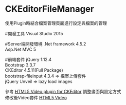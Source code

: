 # CKEditorFileManager
使用Plugin時結合檔案管理頁面進行設定與檔案的管理

#開發工具
Visual Studio 2015

#Server端開發環境
.Net framework 4.5.2  
Asp.Net MVC 5

#前端套件
jQuery 1.12.4  
Bootstrap 3.3.7  
CKEditor 4.5.11(Full Package)  
bootstrap-fileinput 4.3.4 => 檔案上傳套件  
jQuery Unveil => lazy load images

參考 [HTML5 Video plugin for CKEditor](https://alfonsoml.blogspot.tw/2011/01/html5-video-plugin-for-ckeditor.html) 調整畫面與設定方式  
修改後Video套件 [HTML5 Video](https://github.com/MonkeyBinBin/CKEditorFileManager/tree/master/ckEditorFileManager/Scripts/ckeditor/plugins/html5video)
